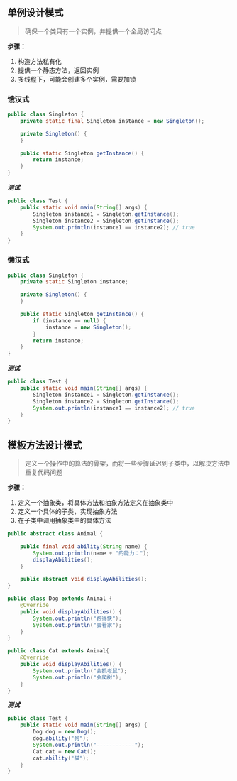 ## 单例设计模式
> 确保一个类只有一个实例，并提供一个全局访问点
>

**步骤：**

1. 构造方法私有化
2. 提供一个静态方法，返回实例
3. 多线程下，可能会创建多个实例，需要加锁

### 饿汉式
```java
public class Singleton {
    private static final Singleton instance = new Singleton();

    private Singleton() {
    }

    public static Singleton getInstance() {
        return instance;
    }
}
```

_**测试**_

```java
public class Test {
    public static void main(String[] args) {
        Singleton instance1 = Singleton.getInstance();
        Singleton instance2 = Singleton.getInstance();
        System.out.println(instance1 == instance2); // true
    }
}
```

### 懒汉式
```java
public class Singleton {
    private static Singleton instance;

    private Singleton() {
    }

    public static Singleton getInstance() {
        if (instance == null) {
            instance = new Singleton();
        }
        return instance;
    }
}
```

_**测试**_

```java
public class Test {
    public static void main(String[] args) {
        Singleton instance1 = Singleton.getInstance();
        Singleton instance2 = Singleton.getInstance();
        System.out.println(instance1 == instance2); // true
    }
}
```

## 模板方法设计模式
> 定义一个操作中的算法的骨架，而将一些步骤延迟到子类中，以解决方法中重复代码问题
>

**步骤：**

1. 定义一个抽象类，将具体方法和抽象方法定义在抽象类中
2. 定义一个具体的子类，实现抽象方法
3. 在子类中调用抽象类中的具体方法

```java
public abstract class Animal {

    public final void ability(String name) {
        System.out.println(name + "的能力：");
        displayAbilities();
    }

    public abstract void displayAbilities();
}
```

```java
public class Dog extends Animal {
    @Override
    public void displayAbilities() {
        System.out.println("跑得快");
        System.out.println("会看家");
    }
}
```

```java
public class Cat extends Animal{
    @Override
    public void displayAbilities() {
        System.out.println("会抓老鼠");
        System.out.println("会爬树");
    }
}
```

_**测试**_

```java
public class Test {
    public static void main(String[] args) {
        Dog dog = new Dog();
        dog.ability("狗");
        System.out.println("------------");
        Cat cat = new Cat();
        cat.ability("猫");
    }
}
```


